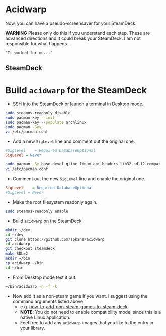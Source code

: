 # Acidwarp

Now, you can have a pseudo-screensaver for your SteamDeck.

**WARNING** Please only do this if you understand each step. These are advanced directions and it could break your SteamDeck. I am not responsible for what happens...

`"It worked for me..."`

## SteamDeck

# Build `acidwarp` for the SteamDeck

- SSH into the SteamDeck or launch a terminal in Desktop mode.

```sh
sudo steamos-readonly disable
sudo pacman-key --init
sudo pacman-key --populate archlinux
sudo pacman -Syy
vi /etc/pacman.conf
```

- Add a new `SigLevel` line and comment out the original one.
  
```ini
#SigLevel    = Required DatabaseOptional
SigLevel = Never
```

```sh
sudo pacman -Sy base-devel glibc linux-api-headers lib32-sdl12-compat
vi /etc/pacman.conf
```

- Comment out the new `SigLevel` line and enable the original one.

```ini
SigLevel    = Required DatabaseOptional
#SigLevel = Never
```

- Make the root filesystem readonly again.

```sh
sudo steamos-readonly enable
```

- Build `acidwarp` on the SteamDeck

```sh
mkdir ~/dev
cd ~/dev
git clone https://github.com/spkane/acidwarp
cd acidwarp
git checkout steamdeck
make SDL=2
mkdir ~/bin
cp acidwarp ~/bin
cd ~/bin
```

- From Desktop mode test it out.

```sh
~/bin/acidwarp -n -f -k
```

- Now add it as a non-steam game if you want. I suggest using the command arguments listed above.
  - e.g. [how-to-add-non-steam-games-to-steam-deck](https://www.dexerto.com/tech/how-to-add-non-steam-games-to-steam-deck-2082992/)
  - **NOTE**: You do not need to enable compatibility mode, since this is a native Linux application.
  - Feel free to add any `acidwarp` images that you like to the entry in your library.


